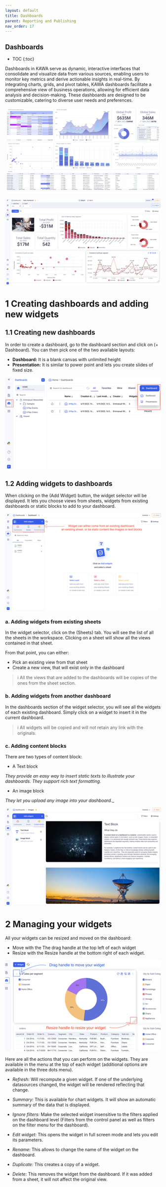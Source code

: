```yaml
---
layout: default
title: Dashboards
parent: Reporting and Publishing
nav_order: 17
---
```


Dashboards
---

* TOC
{:toc}

Dashboards in KAWA serve as dynamic, interactive interfaces that consolidate and visualize data from various sources, enabling users to monitor key metrics and derive actionable insights in real-time. By integrating charts, grids, and pivot tables, KAWA dashboards facilitate a comprehensive view of business operations, allowing for efficient data analysis and decision-making. These dashboards are designed to be customizable, catering to diverse user needs and preferences.


![Dashboard](./readme-assets/dashboard1.png)

![Dashboards](./readme-assets/dashboard2.png)


# 1 Creating dashboards and adding new widgets

## 1.1 Creating new dashboards

In order to create a dashboard, go to the dashboard section and click on (+ Dashboard). 
You can then pick one of the two available layouts:

- __Dashboard:__ It is a blank canvas with unlimited height
- __Presentation:__ It is similar to power point and lets you create slides of fixed size.


![Dashboards](./readme-assets/dashboard3.png)


## 1.2 Adding widgets to dashboards

When clicking on the (Add Widget) button, the widget selector will be displayed. It lets you choose views from sheets, widgets from existing dashboards or static blocks to add to your dashboard.

![Dashboards](./readme-assets/dashboard4.png)


### a. Adding widgets from existing sheets

In the widget selector, click on the (Sheets) tab. You will see the list of all the sheets in the workspace. Clicking on a sheet will show all the views contained in that sheet.

From that point, you can either:

- Pick an existing view from that sheet
- Create a new view, that will exist only in the dashboard

> ℹ️ All the views that are added to the dashboards will be copies of the ones from the sheet section.


### b. Adding widgets from another dashboard

In the dashboards section of the widget selector, you will see all the widgets of each existing dashboard. Simply click on a widget to insert it in the current dashboard.


> ℹ️ All widgets will be copied and will not retain any link with the originals.

### c. Adding content blocks

There are two types of content block:

- A Text block

_They provide an easy way to insert static texts to illustrate your dashboards. They support rich text formatting._


- An image block

_They let you upload any image into your dashboard.__

![Dashboards](./readme-assets/dashboard5.png)


# 2 Managing your widgets

All your widgets can be resized and moved on the dashboard:

- Move with the The drag handle at the top left of each widget
- Resize with the Resize handle at the bottom right of each widget.

![Dashboards](./readme-assets/dashboard6.png)


Here are all the actions that you can perform on the widgets. They are available in the menu at the top of each widget (additional options are available in the three dots menu).

- _Refresh:_ Will recompute a given widget. If one of the underlying datasources changed, the widget will be rendered reflecting that change.

- _Summary:_ This is available for chart widgets. It will show an automatic summary of the data that is displayed. 

- _Ignore filters:_ Make the selected widget insensitive to the filters applied on the dashboard level (Filters from the control panel as well as filters on the filter menu for the dashboard).

- _Edit widget:_ This opens the widget in full screen mode and lets you edit its parameters.

- _Rename:_ This allows to change the name of the widget on the dashboard. 

- _Duplicate:_ This creates a copy of a widget.

- _Delete:_ This removes the widget from the dashboard. If it was added from a sheet, it will not affect the original view.